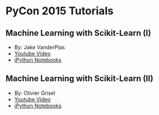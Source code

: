 
# PyCon 2015 Tutorials

## Machine Learning with Scikit-Learn (I) 

* By: Jake VanderPlas
* [Youtube Video](https://www.youtube.com/watch?v=L7R4HUQ-eQ0)
* [iPython Notebooks](https://github.com/walterreade/PyCon2015-Machine-Learning-I)

## Machine Learning with Scikit-Learn (II)

* By: Olivier Grisel
* [Youtube Video](https://www.youtube.com/watch?v=oGqGxvqA9-k)
* [iPython Notebooks](https://github.com/walterreade/PyCon2015-Machine-Learning-II)

